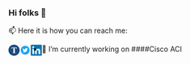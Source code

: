 ### Hi folks 👋

📫 Here it is how you can reach me:

[<img align="left" alt="tomislavk.blog " width="22px" src="/IMG_0190.png" />][website]
[<img align="left" alt="tomislavk.blog | Twitter" width="22px" src="/twitter-icon.png" />][twitter]
[<img align="left" alt="tomislavk.blog | LinkedIn" width="22px" src="/LinkedIn_logo_initials.png" />][linkedin]



[website]: https://tomislavk.blog
[twitter]: https://twitter.com/tkranjec
[linkedin]: https://www.linkedin.com/in/tkranjec/  

- 🔭 I’m currently working on ####Cisco ACI
<!--
**tomk39/tomk39** is a ✨ _special_ ✨ repository because its `README.md` (this file) appears on your GitHub profile.

Here are some ideas to get you started:

- 🔭 I’m currently working on ...
- 🌱 I’m currently learning ...
- 👯 I’m looking to collaborate on ...
- 🤔 I’m looking for help with ...
- 💬 Ask me about ...
- 📫 How to reach me: ...
- 😄 Pronouns: ...
- ⚡ Fun fact: ...
-->
